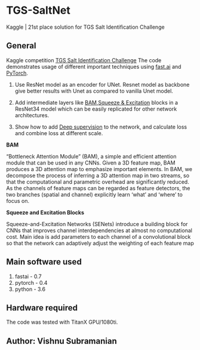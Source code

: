 # TGS-SaltNet
Kaggle | 21st place solution for TGS Salt Identification Challenge

## General
Kaggle competition [TGS Salt Identification Challenge](https://www.kaggle.com/c/tgs-salt-identification-challenge)
 The code demonstrates usage of different important techniques using [fast.ai](http://www.fast.ai/) and [PyTorch](https://pytorch.org/).
 
1. Use ResNet model as an encoder for UNet. 
 Resnet model as backbone give better results with Unet as compared to vanilla Unet model. 

2. Add intermediate layers like [BAM](http://bmvc2018.org/contents/papers/0092.pdf),[Squeeze & Excitation](https://arxiv.org/abs/1803.02579) blocks in a ResNet34 model which can be easily replicated for other network architectures.

3. Show how to add [Deep supervision](https://www.kaggle.com/c/tgs-salt-identification-challenge/discussion/65933) to the network, and calculate loss and combine loss at different scale. 

**BAM**

“Bottleneck Attention Module” (BAM), a simple and efficient attention module that can be used in any CNNs. Given a 3D feature
map, BAM produces a 3D attention map to emphasize important elements. In BAM, we decompose the process of inferring a 3D attention map in two streams, so that the computational and parametric overhead are significantly reduced. As the channels of feature maps can be regarded as feature detectors, the two branches (spatial and channel) explicitly learn ‘what’ and ‘where’ to focus on.

**Squeeze and Excitation Blocks**

Squeeze-and-Excitation Networks (SENets) introduce a building block for CNNs that improves channel interdependencies at almost no computational cost. Main idea is add parameters to each channel of a convolutional block so that the network can adaptively adjust the weighting of each feature map

## Main software used

1. fastai - 0.7
2. pytorch - 0.4
3. python - 3.6

## Hardware required

The code was tested with TitanX GPU/1080ti.

## Author: Vishnu Subramanian



